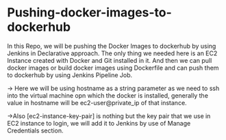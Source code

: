 # Pushing-docker-images-to-dockerhub

In this Repo, we will be pushing the Docker Images to dockerhub by using Jenkins in Declarative approach.
The only thing we needed here is an EC2 Instance created with Docker and Git installed in it.
And then we can pull docker images or build docker images using Dockerfile and can push them to dockerhub by using Jenkins Pipeline Job.

-> Here we will be using hostname as a string parameter as we need to ssh into the virtual machine opn which the docker is installed, generally the value in hostname will be ec2-user@private_ip of that instance.

->Also [ec2-instance-key-pair] is nothing but the key pair that we use in EC2 instance to login, we will add it to Jenkins by use of Manage Credentials section.
